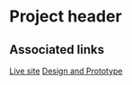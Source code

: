 # Project header

## Associated links

[Live site](https://christonn93.github.io/Semester-Project-2/)
[Design and Prototype](https://www.figma.com/file/OASUy11LZlaIiSjXdcO6g5/Semester-project-2?node-id=0%3A1&t=MiTPcLHmazIf9hkg-1)
